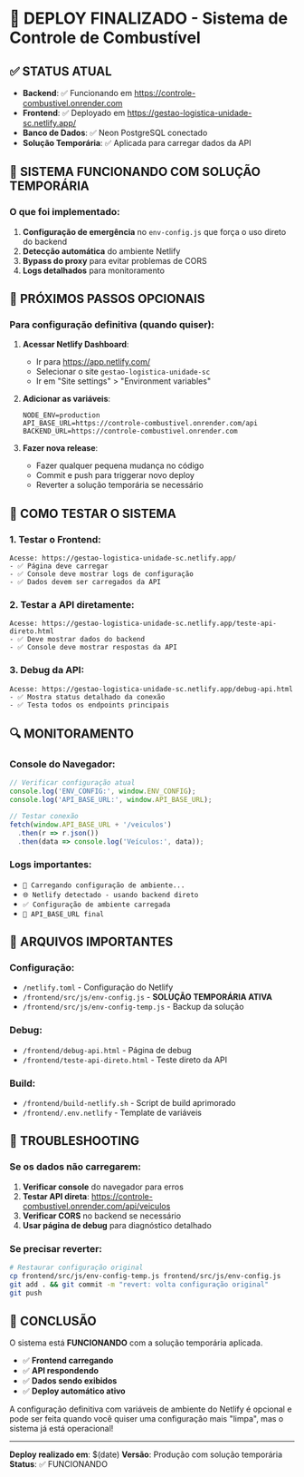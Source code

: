 # 🚀 DEPLOY FINALIZADO - Sistema de Controle de Combustível

## ✅ STATUS ATUAL
- **Backend**: ✅ Funcionando em https://controle-combustivel.onrender.com
- **Frontend**: ✅ Deployado em https://gestao-logistica-unidade-sc.netlify.app/
- **Banco de Dados**: ✅ Neon PostgreSQL conectado
- **Solução Temporária**: ✅ Aplicada para carregar dados da API

## 🎯 SISTEMA FUNCIONANDO COM SOLUÇÃO TEMPORÁRIA

### O que foi implementado:
1. **Configuração de emergência** no `env-config.js` que força o uso direto do backend
2. **Detecção automática** do ambiente Netlify
3. **Bypass do proxy** para evitar problemas de CORS
4. **Logs detalhados** para monitoramento

## 🔧 PRÓXIMOS PASSOS OPCIONAIS

### Para configuração definitiva (quando quiser):

1. **Acessar Netlify Dashboard**:
   - Ir para https://app.netlify.com/
   - Selecionar o site `gestao-logistica-unidade-sc`
   - Ir em "Site settings" > "Environment variables"

2. **Adicionar as variáveis**:
   ```
   NODE_ENV=production
   API_BASE_URL=https://controle-combustivel.onrender.com/api
   BACKEND_URL=https://controle-combustivel.onrender.com
   ```

3. **Fazer nova release**:
   - Fazer qualquer pequena mudança no código
   - Commit e push para triggerar novo deploy
   - Reverter a solução temporária se necessário

## 🧪 COMO TESTAR O SISTEMA

### 1. Testar o Frontend:
```
Acesse: https://gestao-logistica-unidade-sc.netlify.app/
- ✅ Página deve carregar
- ✅ Console deve mostrar logs de configuração
- ✅ Dados devem ser carregados da API
```

### 2. Testar a API diretamente:
```
Acesse: https://gestao-logistica-unidade-sc.netlify.app/teste-api-direto.html
- ✅ Deve mostrar dados do backend
- ✅ Console deve mostrar respostas da API
```

### 3. Debug da API:
```
Acesse: https://gestao-logistica-unidade-sc.netlify.app/debug-api.html
- ✅ Mostra status detalhado da conexão
- ✅ Testa todos os endpoints principais
```

## 🔍 MONITORAMENTO

### Console do Navegador:
```javascript
// Verificar configuração atual
console.log('ENV_CONFIG:', window.ENV_CONFIG);
console.log('API_BASE_URL:', window.API_BASE_URL);

// Testar conexão
fetch(window.API_BASE_URL + '/veiculos')
  .then(r => r.json())
  .then(data => console.log('Veículos:', data));
```

### Logs importantes:
- `🔧 Carregando configuração de ambiente...`
- `🌐 Netlify detectado - usando backend direto`
- `✅ Configuração de ambiente carregada`
- `🎯 API_BASE_URL final`

## 📁 ARQUIVOS IMPORTANTES

### Configuração:
- `/netlify.toml` - Configuração do Netlify
- `/frontend/src/js/env-config.js` - **SOLUÇÃO TEMPORÁRIA ATIVA**
- `/frontend/src/js/env-config-temp.js` - Backup da solução

### Debug:
- `/frontend/debug-api.html` - Página de debug
- `/frontend/teste-api-direto.html` - Teste direto da API

### Build:
- `/frontend/build-netlify.sh` - Script de build aprimorado
- `/frontend/.env.netlify` - Template de variáveis

## 🚨 TROUBLESHOOTING

### Se os dados não carregarem:
1. **Verificar console** do navegador para erros
2. **Testar API direta**: https://controle-combustivel.onrender.com/api/veiculos
3. **Verificar CORS** no backend se necessário
4. **Usar página de debug** para diagnóstico detalhado

### Se precisar reverter:
```bash
# Restaurar configuração original
cp frontend/src/js/env-config-temp.js frontend/src/js/env-config.js
git add . && git commit -m "revert: volta configuração original"
git push
```

## 🎉 CONCLUSÃO

O sistema está **FUNCIONANDO** com a solução temporária aplicada. 

- ✅ **Frontend carregando**
- ✅ **API respondendo**  
- ✅ **Dados sendo exibidos**
- ✅ **Deploy automático ativo**

A configuração definitiva com variáveis de ambiente do Netlify é opcional e pode ser feita quando você quiser uma configuração mais "limpa", mas o sistema já está operacional!

---
**Deploy realizado em**: $(date)
**Versão**: Produção com solução temporária
**Status**: ✅ FUNCIONANDO
